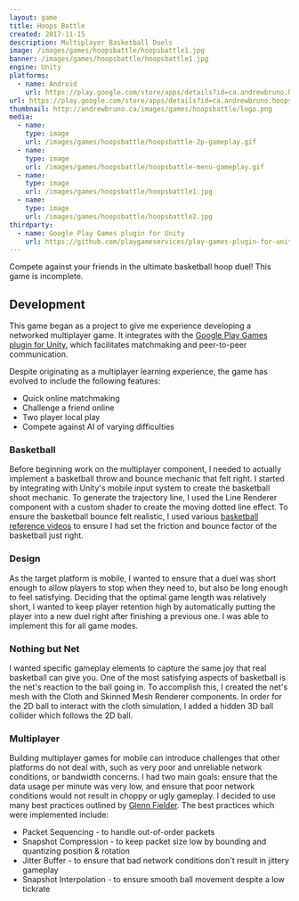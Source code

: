 ```yaml
---
layout: game
title: Hoops Battle
created: 2017-11-15
description: Multiplayer Basketball Duels
image: /images/games/hoopsbattle/hoopsbattle1.jpg
banner: /images/games/hoopsbattle/hoopsbattle1.jpg
engine: Unity
platforms:
  - name: Android
    url: https://play.google.com/store/apps/details?id=ca.andrewbruno.hoopsbattle
url: https://play.google.com/store/apps/details?id=ca.andrewbruno.hoopsbattle
thumbnail: http://andrewbruno.ca/images/games/hoopsbattle/logo.png
media:
  - name:
    type: image
    url: /images/games/hoopsbattle/hoopsbattle-2p-gameplay.gif
  - name:
    type: image
    url: /images/games/hoopsbattle/hoopsbattle-menu-gameplay.gif
  - name: 
    type: image
    url: /images/games/hoopsbattle/hoopsbattle1.jpg
  - name: 
    type: image
    url: /images/games/hoopsbattle/hoopsbattle2.jpg
thirdparty:
  - name: Google Play Games plugin for Unity
    url: https://github.com/playgameservices/play-games-plugin-for-unity
---
```



Compete against your friends in the ultimate basketball hoop duel! This game is incomplete.

## Development ##

This game began as a project to give me experience developing a networked multiplayer game. It integrates with the [Google Play Games plugin for Unity](https://github.com/playgameservices/play-games-plugin-for-unity), which facilitates matchmaking and peer-to-peer communication.

Despite originating as a multiplayer learning experience, the game has evolved to include the following features:
- Quick online matchmaking
- Challenge a friend online
- Two player local play
- Compete against AI of varying difficulties

### Basketball ###

Before beginning work on the multiplayer component, I needed to actually implement a basketball throw and bounce mechanic that felt right. I started by integrating with Unity's mobile input system to create the basketball shoot mechanic. To generate the trajectory line, I used the Line Renderer component with a custom shader to create the moving dotted line effect. To ensure the basketball bounce felt realistic, I used various [basketball reference videos](https://www.youtube.com/watch?v=ZvgJ7mVxeg0) to ensure I had set the friction and bounce factor of the basketball just right.

### Design ###

As the target platform is mobile, I wanted to ensure that a duel was short enough to allow players to stop when they need to, but also be long enough to feel satisfying. Deciding that the optimal game length was relatively short, I wanted to keep player retention high by automatically putting the player into a new duel right after finishing a previous one. I was able to implement this for all game modes.

### Nothing but Net ###

I wanted specific gameplay elements to capture the same joy that real basketball can give you. One of the most satisfying aspects of basketball is the net's reaction to the ball going in. To accomplish this, I created the net's mesh with the Cloth and Skinned Mesh Renderer components. In order for the 2D ball to interact with the cloth simulation, I added a hidden 3D ball collider which follows the 2D ball.

### Multiplayer ###

Building multiplayer games for mobile can introduce challenges that other platforms do not deal with, such as very poor and unreliable network conditions, or bandwidth concerns. I had two main goals: ensure that the data usage per minute was very low, and ensure that poor network conditions would not result in choppy or ugly gameplay. I decided to use many best practices outlined by [Glenn Fielder](https://gafferongames.com). The best practices which were implemented include:
- Packet Sequencing - to handle out-of-order packets
- Snapshot Compression - to keep packet size low by bounding and quantizing position & rotation
- Jitter Buffer - to ensure that bad network conditions don't result in jittery gameplay
- Snapshot Interpolation - to ensure smooth ball movement despite a low tickrate